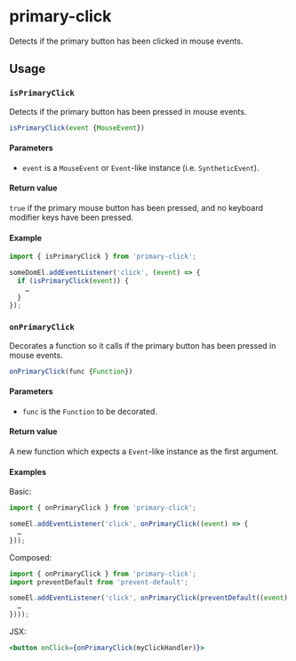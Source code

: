 # primary-click

Detects if the primary button has been clicked in mouse events.

## Usage

### `isPrimaryClick`

Detects if the primary button has been pressed in mouse events.

```jsx
isPrimaryClick(event {MouseEvent})
```

#### Parameters

- `event` is a `MouseEvent` or `Event`-like instance (i.e. `SyntheticEvent`).

#### Return value

`true` if the primary mouse button has been pressed, and no keyboard modifier keys have been pressed.

#### Example

```jsx
import { isPrimaryClick } from 'primary-click';

someDomEl.addEventListener('click', (event) => {
  if (isPrimaryClick(event)) {
    …
  }
});
```

### `onPrimaryClick`

Decorates a function so it calls if the primary button has been pressed in mouse events.

```jsx
onPrimaryClick(func {Function})
```

#### Parameters

- `func` is the `Function` to be decorated.

#### Return value

A new function which expects a `Event`-like instance as the first argument.

#### Examples

Basic:

```jsx
import { onPrimaryClick } from 'primary-click';

someEl.addEventListener('click', onPrimaryClick((event) => {
  …
}));
```

Composed:

```jsx
import { onPrimaryClick } from 'primary-click';
import preventDefault from 'prevent-default';

someEl.addEventListener('click', onPrimaryClick(preventDefault((event) => {
  …
})));
```

JSX:

```jsx
<button onClick={onPrimaryClick(myClickHandler)}>
```
